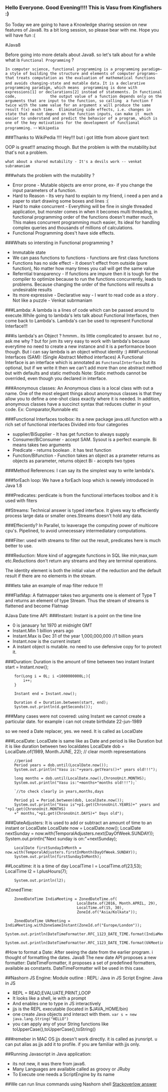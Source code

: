 
### Hello Everyone. Good Evening!!!! This is Vasu from Kingfishers :)

 So Today we are going to have a Knowledge sharing session on new features of Java8. Its a bit long session, so please bear with me. Hope you will have fun :(

#Java8

Before going into more details about Java8. so let's talk about for a while what is `Functional Programming` ?  

  `In computer science, functional programming is a programming paradigm—a style of building the structure
  and elements of computer programs—that treats computation as the evaluation of mathematical functions 
  and avoids changing-state and mutable data.` 
  `It is a declarative programming paradigm, which means 
  programming is done with expressions[1] or declarations[2] instead of statements. In functional code,              
  the output value of a function depends only on the arguments that are input to the function, so calling 
  a function f twice with the same value for an argument x will produce the same result f(x) each time. 
  Eliminating side effects, i.e. changes in state that do not depend on the function inputs, can make it 
  much easier to understand and predict the behavior of a program, which is one of the key motivations for
  the development of functional programming.` -- `Wikipedia`
  
###Thanks to WikiPedia !!!!
Hey!!! but i got little from above giant text: 

  OOP is great!!! amazing though. But the problem is with the mutability.but that's not a problem.
  
  `what about a shared mutability - It's a devils work -- venkat subramaniam`
  
      
###whats the problem with the mutability ? 
* Error prone - Mutable objects are error prone, ex- if you change the input parameters of a function.
* Hard to Reason - Its very hard to explain to my friend, i need a pen and a paper to start drawing some boxes and lines :(
* Hard to make concurrent - Everything will be fine in single threaded application, but monster comes in when it becomes multi threading, in functional programming order of the functions doesn't matter much, This makes concurrent programming much easier, Its ideal for handling complex queries and thousands of millions of calculations.
* Functional Programming does't have side effects.


###Whats so intersting in Functional programming ?
* Immutable state 
* We can pass functions to functions - functions are first class functions 
* Functions has no side effect - it doesn't effect from outside (pure function), No matter how many times you call will get the same value 
* Referntial transparency - If functions are impure then it is tough for the compiler to optimize because to run the functions concurrently, leads to problems. Because changing the order of the functions will results a undesirable results
* Its more expressive - Declarative way - I want to read code as a story . Not like a puzzle - Venkat subrmaniam


###Lambda: 
A lambda is a lines of code which can be passed around to execute.While going to lambda's lets talk about Functional Interfaces, then come back to Lambda's.
Lambda's can be used to represent Functional Interface!!!

###is lambda's an Object ?
hmmm.. its little complicated to answer. but no , ask me why ? but for jvm its very easy to work with lambda's because everytime no need to create a new instance and it is a performance boon though. But i can say lambda is an object without identity :)
###Functional Interfaces (SAM): (Single Abstract Method interfaces)
A Functional Interface is an interface which is annotated as `FunctonalInterface` but its optional, but if we write it then we can't add more than one abstract method but with defaults and static methods 
Note: Static methods cannot be overrided, even though you declared in interface.

###Anonymous classes:
An Anonymous class is a local class with out a name. One of the most elegant things about anonymous classes is that they allow you to define a one-shot class exactly where it is needed. In addition, anonymous classes have a succinct syntax that reduces clutter in your code.
Ex: Comparator,Runnable etc

###Functional Interfaces toolbox:
its a new package java.util.function with a rich set of functional interfaces Divided into four categories
* supplier/BiSupplier - It has get function to always supply
* Consumer/BiConsumer - accept SAM. Sysout is a perfect example. Bi means takes two arguments
* Predicate - returns boolean . it has test function
* Function/Bifunction - Function takes an object as a prameter returns as objects as parameter, returns object Bi - accepts two types

###Method References: 
I can say its the simplest way to write lambda's.

###forEach loop:
We have a forEach loop which is newely introduced in Java 1.8

###Predicates:
perdicate is from the functional interfaces toolbox and it is used with fiters


##Streams:
Technical answer is typed interface. It gives way to effeciently process large data or smaller ones.Streams doesn't hold any data.

###Effeciently?
In Parallel, to leaverage the computing power of multicore cpu's. Pipelined, to avoid unnecessary intermediatary computations.

###Filter: used with streams to filter out the result, predicates here is much better to use.

###Reduction:
More kind of aggregate functions in SQL like min,max,sum etc.Reductions don't return any streams and they are terminal operations.

The identity element is both the initial value of the reduction and the default result if there are no elements in the stream.


###lets take an example of map filter reduce !!!

###FlatMap: 
A flatmapper takes two arguments one is element of Type T and returns an element of type Stream. Thus the stream of streams is flattened and become Flatmap



#Java Date time API:
###Instant:
Instant is a point on the time line
* 0 is janauary 1st 1970 at midnight GMT
* Instant.Min 1 billion years ago
* Instant.Max is Dec 31 of the year 1,000,000,000 //1  billion years
* Instant.now is the current instant
* A instant object is mutable. no need to use defensive copy  for to protect it.

###Duration: Duration is the amount of time between two instant
  Instant start = Instant.now();
		
  		for(Long i = 0L; i <1000000000L;){
  			i++;
  		}
		
		Instant end = Instant.now();
		
		Duration d = Duration.between(start, end);
		System.out.println(d.getSeconds());
		
###Many cases were not covered: 
using Instant we cannot create a particular date. for example i can not create birthdate 22-jun-1989

so we need a Date replacer, yes. we need. It is called as LocalDate

###LocalDate:
LocalDate is same like as Date and period is like Duration but it is like duration between two localdates
  		LocalDate dob = LocalDate.of(1989, Month.JUNE, 22); // clear month representations
		
		//period
		Period years = dob.until(LocalDate.now());
		System.out.println("Vasu is:"+years.getYears()+" years old!!!");
		
		long months = dob.until(LocalDate.now(),ChronoUnit.MONTHS);
		System.out.println("Vasu is:"+months+"months old!!!");`
		
		`//to check clearly in years,months,days
		
		Period p1 = Period.between(dob, LocalDate.now());
		System.out.println("Vasu is"+p1.get(ChronoUnit.YEARS)+" years and "+p1.get(ChronoUnit.MONTHS)
		+" months,"+p1.get(ChronoUnit.DAYS)+" Days old");
		
###DateAdjusters:
It is used to add or subtract an amount of time to an instant or LocalDate
		LocalDate now = LocalDate.now();
		LocalDate nextSunday = now.with(TemporalAdjusters.next(DayOfWeek.SUNDAY));
		System.out.println("Next sunday is on:"+nextSunday);
		
		
		LocalDate firstSundayInMonth = now.with(TemporalAdjusters.firstInMonth(DayOfWeek.SUNDAY));
		System.out.println(firstSundayInMonth);
		
##Localtime: it is a time of day
		LocalTime l = LocalTime.of(23,53);
		LocalTime l2 = l.plusHours(7);
		
		System.out.println(l2);
		
#ZonedTime: 

		ZonedDateTime IndiaMeeting = ZonedDateTime.of(
									LocalDate.of(2016, Month.APRIL, 29),
									LocalTime.of(15, 30),
									ZoneId.of("Asia/Kolkata"));
		
		ZonedDateTime UkMeeting = IndiaMeeting.withZoneSameInstant(ZoneId.of("Europe/London"));
		System.out.println(DateTimeFormatter.RFC_1123_DATE_TIME.format(IndiaMeeting));
		System.out.println(DateTimeFormatter.RFC_1123_DATE_TIME.format(UkMeeting));
		
#How to format a Date:
After seeing the date from the earlier program. i thought of formatting the dates. Java8 
The new date API proposes a new formatter: DateTimeFormatter, it proposes a set of predefined formatters, available as constants.
DateTimeFormatter will be used in this case.

##Nashorn JS Engine:
Module outline : REPL: Java in JS
Script Engine: Java in JS


* REPL = READ,EVALUATE,PRINT,LOOP
* It looks like a shell, ie with a prompt
* And enables one to type in JS interactively
* jjs is the REPL executable (located in $JAVA_HOME/bin)
* one create Java objects and interact with them. 
`var s = new java.lang.String("HELLO")`
* you can apply any of your String functions like toUpperCase(),toUpperCase(),toString()

###remeber in MAC OS jjs doesn't work directly. it is called as jrunsript. u can put alias as jjs add it to profile. if you are familiar with jjs only.

##Running Javascript in Java application:
* its not new, it was there from java6.
* Many Languages are available called as groovy or JRuby
* To Execute one needs a ScriptEngine by its name


##We can run linux commands using Nashorn shell
[Stackoverlow answer](http://stackoverflow.com/questions/36403242/java-linux-shell-application)
